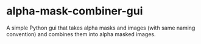 # alpha-mask-combiner-gui
A simple Python gui that takes alpha masks and images (with same naming convention) and combines them into alpha masked images.
